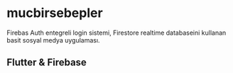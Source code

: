 # mucbirsebepler

Firebas Auth entegreli login sistemi, Firestore realtime databaseini kullanan basit sosyal medya uygulaması.

## Flutter & Firebase
